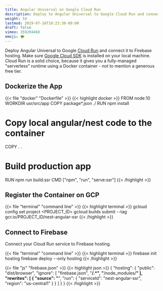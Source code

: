 ```yaml
---
title: Angular Universal on Google Cloud Run
description: Deploy to Angular Universal to Google Cloud Run and connect it to Firebase Hosting
weight: 54
lastmod: 2019-07-16T10:23:30-09:00
draft: false
vimeo: 359204468
emoji: 🌩️
---
```


Deploy Angular Universal to Google [Cloud Run](https://cloud.google.com/run/) and connect it to Firebase hosting. Make sure [Google Cloud SDK](https://cloud.google.com/sdk/) is installed on your local machine. Cloud Run is a solid choice, because it gives you a fully-managed "serverless" runtime using a Docker container - not to mention a generous free tier. 

## Dockerize the App
 
{{< file "docker" "Dockerfile" >}}
{{< highlight docker >}}
FROM node:10
WORKDIR usr/src/app
COPY package*.json ./
RUN npm install
# Copy local angular/nest code to the container
COPY . .
# Build production app
RUN npm run build:ssr
CMD ["npm", "run", "serve:ssr"]
{{< /highlight >}}

## Register the Container on GCP

{{< file "terminal" "command line" >}}
{{< highlight terminal >}}
gcloud config set project <PROJECT_ID>
gcloud builds submit --tag gcr.io/PROJECT_ID/nest-angular-ssr
{{< /highlight >}}

## Connect to Firebase

Connect your Cloud Run service to Firebase hosting. 

{{< file "terminal" "command line" >}}
{{< highlight terminal >}}
 firebase init hosting
 firebase deploy --only hosting
{{< /highlight >}}

{{< file "js" "firebase.json" >}}
{{< highlight json >}}
{
  "hosting": {
    "public": "dist/browser",
    "ignore": [
      "firebase.json",
      "**/.*",
      "**/node_modules/**"
    ],
    "rewrites": [ 
      {
        "source": "**",
        "run": {
          "serviceId": "nest-angular-ssr",
          "region": "us-central1" 
        }
      }
    ]
  }
}
{{< /highlight >}}





